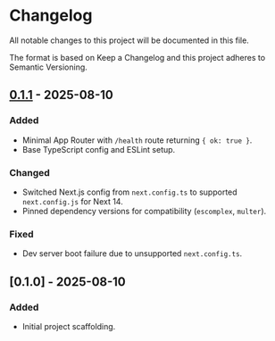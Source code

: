 # Changelog

All notable changes to this project will be documented in this file.

The format is based on Keep a Changelog and this project adheres to Semantic Versioning.

## [0.1.1] - 2025-08-10
### Added
- Minimal App Router with `/health` route returning `{ ok: true }`.
- Base TypeScript config and ESLint setup.

### Changed
- Switched Next.js config from `next.config.ts` to supported `next.config.js` for Next 14.
- Pinned dependency versions for compatibility (`escomplex`, `multer`).

### Fixed
- Dev server boot failure due to unsupported `next.config.ts`.

## [0.1.0] - 2025-08-10
### Added
- Initial project scaffolding.

[0.1.1]: https://github.com/noam-hoze/sfinx/compare/v0.1.0...v0.1.1
